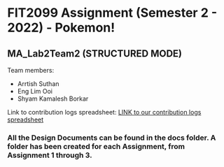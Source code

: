 # FIT2099 Assignment (Semester 2 - 2022) - Pokemon!

## MA_Lab2Team2 (STRUCTURED MODE)
Team members:
* Arrtish Suthan
* Eng Lim Ooi
* Shyam Kamalesh Borkar

Link to contribution logs spreadsheet: [LINK to our contribution logs spreadsheet](https://docs.google.com/spreadsheets/d/1KOR--of7bHBL96_izWBBuPsbNI8Y3fblvDflnnvdkn8/edit?usp=sharing)

### All the Design Documents can be found in the docs folder. A folder has been created for each Assignment, from Assignment 1 through 3.
